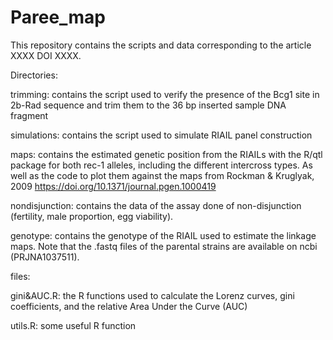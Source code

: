 # Paree_map

This repository contains the scripts and data corresponding to the article XXXX DOI XXXX.

Directories:

trimming: contains the script used to verify the presence of the Bcg1 site in 2b-Rad sequence and trim them to the 36 bp inserted sample DNA fragment

simulations: contains the script used to simulate RIAIL panel construction

maps: contains the estimated genetic position from the RIAILs with the R/qtl package for both rec-1 alleles, including the different intercross types. As well as the code to plot them against the maps from Rockman & Kruglyak, 2009 https://doi.org/10.1371/journal.pgen.1000419

nondisjunction: contains the data of the assay done of non-disjunction (fertility, male proportion, egg viability).

genotype: contains the genotype of the RIAIL used to estimate the linkage maps. Note that the .fastq files of the parental strains are available on ncbi (PRJNA1037511). 

files:

gini&AUC.R: the R functions used to calculate the Lorenz curves, gini coefficients, and the relative Area Under the Curve (AUC)

utils.R: some useful R function



